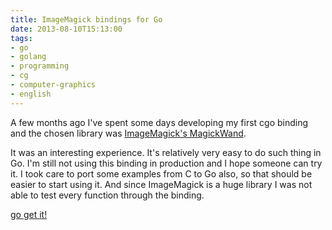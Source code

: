 ```yaml
---
title: ImageMagick bindings for Go
date: 2013-08-10T15:13:00
tags:
- go
- golang
- programming
- cg
- computer-graphics
- english
---
```


A few months ago I've spent some days developing my first cgo binding and the chosen library was 
[ImageMagick's MagickWand](http://www.imagemagick.org/script/magick-wand.php).

It was an interesting experience. It's relatively very easy to do such thing in Go. I'm still not using this binding in 
production and I hope someone can try it. I took care to port some examples from C to Go also, so that should be easier
to start using it. And since ImageMagick is a huge library I was not able to test every function through the binding.

[go get it!](https://github.com/gographics/imagick)
